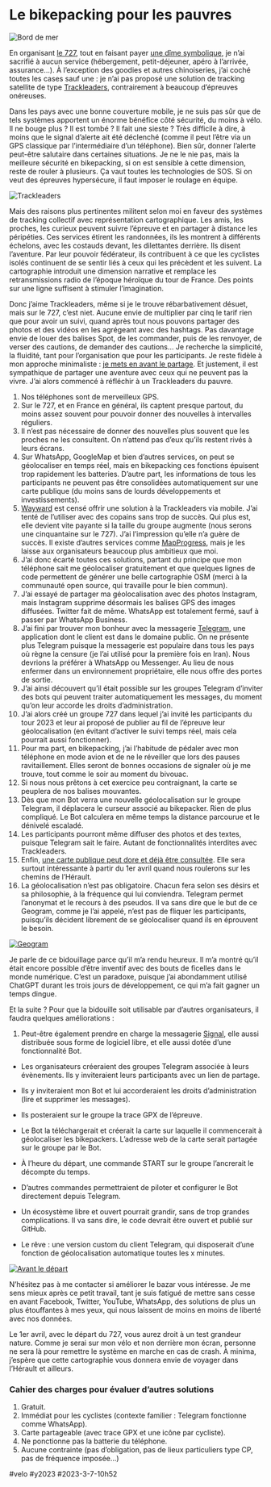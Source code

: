 # Le bikepacking pour les pauvres

![Bord de mer](_i/IMG_1208.webp)

En organisant [le 727](https://tcrouzet.com/727tour), tout en faisant payer [une dîme symbolique](../../../../page/727gd.md), je n’ai sacrifié à aucun service (hébergement, petit-déjeuner, apéro à l’arrivée, assurance…). À l’exception des goodies et autres chinoiseries, j’ai coché toutes les cases sauf une : je n’ai pas proposé une solution de tracking satellite de type [Trackleaders](http://trackleaders.com/), contrairement à beaucoup d’épreuves onéreuses.

Dans les pays avec une bonne couverture mobile, je ne suis pas sûr que de tels systèmes apportent un énorme bénéfice côté sécurité, du moins à vélo. Il ne bouge plus ? Il est tombé ? Il fait une sieste ? Très difficile à dire, à moins que le signal d’alerte ait été déclenché (comme il peut l’être via un GPS classique par l’intermédiaire d’un téléphone). Bien sûr, donner l’alerte peut-être salutaire dans certaines situations. Je ne le nie pas, mais la meilleure sécurité en bikepacking, si on est sensible à cette dimension, reste de rouler à plusieurs. Ça vaut toutes les technologies de SOS. Si on veut des épreuves hypersécure, il faut imposer le roulage en équipe.

![Trackleaders](_i/trackleader.webp)

Mais des raisons plus pertinentes militent selon moi en faveur des systèmes de tracking collectif avec représentation cartographique. Les amis, les proches, les curieux peuvent suivre l’épreuve et en partager à distance les péripéties. Ces services étirent les randonnées, ils les montrent à différents échelons, avec les costauds devant, les dilettantes derrière. Ils disent l’aventure. Par leur pouvoir fédérateur, ils contribuent à ce que les cyclistes isolés continuent de se sentir liés à ceux qui les précèdent et les suivent. La cartographie introduit une dimension narrative et remplace les retransmissions radio de l’époque héroïque du tour de France. Des points sur une ligne suffisent à stimuler l’imagination.

Donc j’aime Trackleaders, même si je le trouve rébarbativement désuet, mais sur le 727, c’est niet. Aucune envie de multiplier par cinq le tarif rien que pour avoir un suivi, quand après tout nous pouvons partager des photos et des vidéos en les agrégeant avec des hashtags. Pas davantage envie de louer des balises Spot, de les commander, puis de les renvoyer, de verser des cautions, de demander des cautions… Je recherche la simplicité, la fluidité, tant pour l’organisation que pour les participants. Je reste fidèle à mon approche minimaliste : [je mets en avant le partage](../2/le-727-partager-pour-le-plaisir.md). Et justement, il est sympathique de partager une aventure avec ceux qui ne peuvent pas la vivre. J’ai alors commencé à réfléchir à un Trackleaders du pauvre.

1. Nos téléphones sont de merveilleux GPS.
2. Sur le 727, et en France en général, ils captent presque partout, du moins assez souvent pour pouvoir donner des nouvelles à intervalles réguliers.
3. Il n’est pas nécessaire de donner des nouvelles plus souvent que les proches ne les consultent. On n’attend pas d’eux qu’ils restent rivés à leurs écrans.
4. Sur WhatsApp, GoogleMap et bien d’autres services, on peut se géolocaliser en temps réel, mais en bikepacking ces fonctions épuisent trop rapidement les batteries. D’autre part, les informations de tous les participants ne peuvent pas être consolidées automatiquement sur une carte publique (du moins sans de lourds développements et investissements).
5. [Wayward](https://app.wayward.travel/) est censé offrir une solution à la Trackleaders via mobile. J’ai tenté de l’utiliser avec des copains sans trop de succès. Qui plus est, elle devient vite payante si la taille du groupe augmente (nous serons une cinquantaine sur le 727). J’ai l’impression qu’elle n’a guère de succès. Il existe d’autres services comme [MapProgress](https://maprogress.com/), mais je les laisse aux organisateurs beaucoup plus ambitieux que moi.
6. J’ai donc écarté toutes ces solutions, partant du principe que mon téléphone sait me géolocaliser gratuitement et que quelques lignes de code permettent de générer une belle cartographie OSM (merci à la communauté open source, qui travaille pour le bien commun).
7. J’ai essayé de partager ma géolocalisation avec des photos Instagram, mais Instagram supprime désormais les balises GPS des images diffusées. Twitter fait de même. WhatsApp est totalement fermé, sauf à passer par WhatsApp Business.
8. J’ai fini par trouver mon bonheur avec la messagerie [Telegram](https://web.telegram.org/), une application dont le client est dans le domaine public. On ne présente plus Telegram puisque la messagerie est populaire dans tous les pays où règne la censure (je l’ai utilisé pour la première fois en Iran). Nous devrions la préférer à WhatsApp ou Messenger. Au lieu de nous enfermer dans un environnement propriétaire, elle nous offre des portes de sortie.
9. J’ai ainsi découvert qu’il était possible sur les groupes Telegram d’inviter des bots qui peuvent traiter automatiquement les messages, du moment qu’on leur accorde les droits d’administration.
10. J’ai alors créé un groupe 727 dans lequel j’ai invité les participants du tour 2023 et leur ai proposé de publier au fil de l’épreuve leur géolocalisation (en évitant d’activer le suivi temps réel, mais cela pourrait aussi fonctionner).
11. Pour ma part, en bikepacking, j’ai l’habitude de pédaler avec mon téléphone en mode avion et de ne le réveiller que lors des pauses ravitaillement. Elles seront de bonnes occasions de signaler où je me trouve, tout comme le soir au moment du bivouac.
12. Si nous nous prêtons à cet exercice peu contraignant, la carte se peuplera de nos balises mouvantes.
13. Dès que mon Bot verra une nouvelle géolocalisation sur le groupe Telegram, il déplacera le curseur associé au bikepacker. Rien de plus compliqué. Le Bot calculera en même temps la distance parcourue et le dénivelé escaladé.
14. Les participants pourront même diffuser des photos et des textes, puisque Telegram sait le faire. Autant de fonctionnalités interdites avec Trackleaders.
15. Enfin, [une carte publique peut dore et déjà être consultée](http://geogram.tcrouzet.com/). Elle sera surtout intéressante à partir du 1er avril quand nous roulerons sur les chemins de l’Hérault.
16. La géolocalisation n’est pas obligatoire. Chacun fera selon ses désirs et sa philosophie, à la fréquence qui lui conviendra. Telegram permet l’anonymat et le recours à des pseudos. Il va sans dire que le but de ce Geogram, comme je l’ai appelé, n’est pas de fliquer les participants, puisqu’ils décident librement de se géolocaliser quand ils en éprouvent le besoin.

[![Geogram](_i/geogram1.webp)](http://geogram.tcrouzet.com/)

Je parle de ce bidouillage parce qu’il m’a rendu heureux. Il m’a montré qu’il était encore possible d’être inventif avec des bouts de ficelles dans le monde numérique. C’est un paradoxe, puisque j’ai abondamment utilisé ChatGPT durant les trois jours de développement, ce qui m’a fait gagner un temps dingue.

Et la suite ? Pour que la bidouille soit utilisable par d’autres organisateurs, il faudra quelques améliorations :

1. Peut-être également prendre en charge la messagerie [Signal](https://signal.org/fr/), elle aussi distribuée sous forme de logiciel libre, et elle aussi dotée d’une fonctionnalité Bot.

- Les organisateurs créeraient des groupes Telegram associée à leurs évènements. Ils y inviteraient leurs participants avec un lien de partage.

- Ils y inviteraient mon Bot et lui accorderaient les droits d’administration (lire et supprimer les messages).

- Ils posteraient sur le groupe la trace GPX de l’épreuve.

- Le Bot la téléchargerait et créerait la carte sur laquelle il commencerait à géolocaliser les bikepackers. L’adresse web de la carte serait partagée sur le groupe par le Bot.

- À l’heure du départ, une commande START sur le groupe l’ancrerait le décompte du temps.

- D’autres commandes permettraient de piloter et configurer le Bot directement depuis Telegram.

- Un écosystème libre et ouvert pourrait grandir, sans de trop grandes complications. Il va sans dire, le code devrait être ouvert et publié sur GitHub.

- Le rêve : une version custom du client Telegram, qui disposerait d’une fonction de géolocalisation automatique toutes les x minutes.

[![Avant le départ](_i/geogram2.webp)](http://geogram.tcrouzet.com/)

N’hésitez pas à me contacter si améliorer le bazar vous intéresse. Je me sens mieux après ce petit travail, tant je suis fatigué de mettre sans cesse en avant Facebook, Twitter, YouTube, WhatsApp, des solutions de plus un plus étouffantes à mes yeux, qui nous laissent de moins en moins de liberté avec nos données.

Le 1er avril, avec le départ du 727, vous aurez droit à un test grandeur nature. Comme je serai sur mon vélo et non derrière mon écran, personne ne sera là pour remettre le système en marche en cas de crash. À minima, j’espère que cette cartographie vous donnera envie de voyager dans l’Hérault et ailleurs.

### Cahier des charges pour évaluer d’autres solutions

1. Gratuit.
2. Immédiat pour les cyclistes (contexte familier : Telegram fonctionne comme WhatsApp).
3. Carte partageable (avec trace GPX et une icône par cycliste).
4. Ne ponctionne pas la batterie du téléphone.
5. Aucune contrainte (pas d’obligation, pas de lieux particuliers type CP, pas de fréquence imposée…)



#velo #y2023 #2023-3-7-10h52
